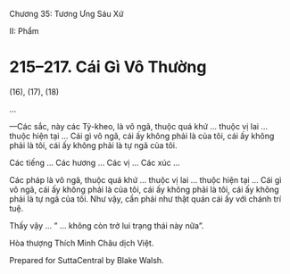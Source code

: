  

Chương 35: Tương Ưng Sáu Xứ

II: Phẩm

# 215–217. Cái Gì Vô Thường

(16), (17), (18)

…

—Các sắc, này các Tỷ-kheo, là vô ngã, thuộc quá khứ … thuộc vị lai … thuộc hiện tại … Cái gì vô ngã, cái ấy không phải là của tôi, cái ấy không phải là tôi, cái ấy không phải là tự ngã của tôi.

Các tiếng … Các hương … Các vị … Các xúc …

Các pháp là vô ngã, thuộc quá khứ … thuộc vị lai … thuộc hiện tại … Cái gì vô ngã, cái ấy không phải là của tôi, cái ấy không phải là tôi, cái ấy không phải là tự ngã của tôi. Như vậy, cần phải như thật quán cái ấy với chánh trí tuệ.

Thấy vậy … ” … không còn trở lui trạng thái này nữa”.

Hòa thượng Thích Minh Châu dịch Việt.

Prepared for SuttaCentral by Blake Walsh.
